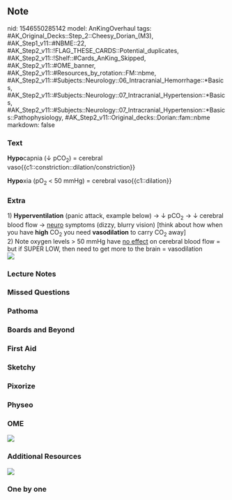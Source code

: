 ## Note
nid: 1546550285142
model: AnKingOverhaul
tags: #AK_Original_Decks::Step_2::Cheesy_Dorian_(M3), #AK_Step1_v11::#NBME::22, #AK_Step2_v11::!FLAG_THESE_CARDS::Potential_duplicates, #AK_Step2_v11::!Shelf::#Cards_AnKing_Skipped, #AK_Step2_v11::#OME_banner, #AK_Step2_v11::#Resources_by_rotation::FM::nbme, #AK_Step2_v11::#Subjects::Neurology::06_Intracranial_Hemorrhage::*Basics, #AK_Step2_v11::#Subjects::Neurology::07_Intracranial_Hypertension::*Basics, #AK_Step2_v11::#Subjects::Neurology::07_Intracranial_Hypertension::*Basics::Pathophysiology, #AK_Step2_v11::Original_decks::Dorian::fam::nbme
markdown: false

### Text
<b>Hypo</b>capnia (↓ pCO<sub>2</sub>) = cerebral
vaso{{c1::constriction::dilation/constriction}}
<div>
  <b>Hypo</b>xia (pO<sub>2</sub> < 50 mmHg) = cerebral
  vaso{{c1::dilation}}
</div>

### Extra
<div>
  1) <b>Hyperventilation</b> (panic attack, example below) → ↓
  pCO<sub>2</sub> → ↓ cerebral blood flow → <u>neuro</u> symptoms
  (dizzy, blurry vision) [think about how when you have <b>high</b>
  CO<sub>2</sub> you need <b>vasodilation</b> to carry
  CO<sub>2</sub> away]
</div>
<div>
  2) Note oxygen levels > 50 mmHg have <u>no effect</u> on
  cerebral blood flow = but if SUPER LOW, then need to get more to
  the brain = vasodilation
</div><img src="paste-1832031185010689.jpg">

### Lecture Notes


### Missed Questions


### Pathoma


### Boards and Beyond


### First Aid


### Sketchy


### Pixorize


### Physeo


### OME
<div class="ome-widget">
  <a href="https://onlinemeded.org?ref=anki"><img src=
  "_OME_AnkiFlashcards_General_7.png"></a>
</div>

### Additional Resources
<img src="paste-535840119848961.jpg">

### One by one

